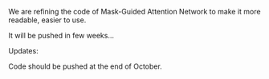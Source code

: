 We are refining the code of Mask-Guided Attention Network to make it more readable, easier to use.

It will be pushed in few weeks...

Updates:

Code should be pushed at the end of October.
